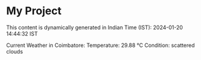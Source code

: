 # My Project

This content is dynamically generated in Indian Time (IST): 2024-01-20 14:44:32 IST


Current Weather in Coimbatore:
Temperature: 29.88 °C
Condition: scattered clouds
